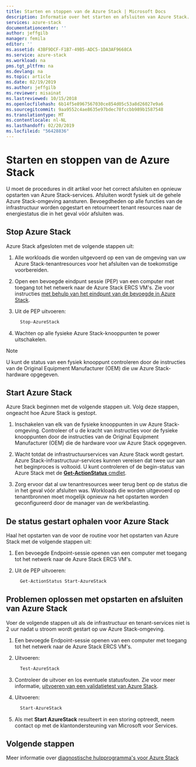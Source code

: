 ```yaml
---
title: Starten en stoppen van de Azure Stack | Microsoft Docs
description: Informatie over het starten en afsluiten van Azure Stack.
services: azure-stack
documentationcenter: ''
author: jeffgilb
manager: femila
editor: ''
ms.assetid: 43BF9DCF-F1B7-49B5-ADC5-1DA3AF9668CA
ms.service: azure-stack
ms.workload: na
pms.tgt_pltfrm: na
ms.devlang: na
ms.topic: article
ms.date: 02/19/2019
ms.author: jeffgilb
ms.reviewer: misainat
ms.lastreviewed: 10/15/2018
ms.openlocfilehash: 6b14f5e8967567030ce854d05c53a8d26027e9a6
ms.sourcegitcommit: 9aa9552c4ae8635e97bdec78fccbb989b1587548
ms.translationtype: MT
ms.contentlocale: nl-NL
ms.lasthandoff: 02/20/2019
ms.locfileid: "56428836"
---
```

# <a name="start-and-stop-azure-stack"></a>Starten en stoppen van de Azure Stack
U moet de procedures in dit artikel voor het correct afsluiten en opnieuw opstarten van Azure Stack-services. Afsluiten wordt fysiek uit de gehele Azure Stack-omgeving aansturen. Bevoegdheden op alle functies van de infrastructuur worden opgestart en retourneert tenant resources naar de energiestatus die in het geval vóór afsluiten was.

## <a name="stop-azure-stack"></a>Stop Azure Stack 

Azure Stack afgesloten met de volgende stappen uit:

1. Alle workloads die worden uitgevoerd op een van de omgeving van uw Azure Stack-tenantresources voor het afsluiten van de toekomstige voorbereiden. 

2. Open een bevoegde eindpunt sessie (PEP) van een computer met toegang tot het netwerk naar de Azure Stack ERCS VM's. Zie voor instructies [met behulp van het eindpunt van de bevoegde in Azure Stack](azure-stack-privileged-endpoint.md).

3. Uit de PEP uitvoeren:

    ```powershell
      Stop-AzureStack
    ```

4. Wachten op alle fysieke Azure Stack-knooppunten te power uitschakelen.

> [!Note]  
> U kunt de status van een fysiek knooppunt controleren door de instructies van de Original Equipment Manufacturer (OEM) die uw Azure Stack-hardware opgegeven. 

## <a name="start-azure-stack"></a>Start Azure Stack 

Azure Stack beginnen met de volgende stappen uit. Volg deze stappen, ongeacht hoe Azure Stack is gestopt.

1. Inschakelen van elk van de fysieke knooppunten in uw Azure Stack-omgeving. Controleer of u de kracht van instructies voor de fysieke knooppunten door de instructies van de Original Equipment Manufacturer (OEM) die de hardware voor uw Azure Stack opgegeven.

2. Wacht totdat de infrastructuurservices van Azure Stack wordt gestart. Azure Stack-infrastructuur-services kunnen vereisen dat twee uur aan het beginproces is voltooid. U kunt controleren of de begin-status van Azure Stack met de [ **Get-ActionStatus** cmdlet](#get-the-startup-status-for-azure-stack).

3. Zorg ervoor dat al uw tenantresources weer terug bent op de status die in het geval vóór afsluiten was. Workloads die worden uitgevoerd op tenantbronnen moet mogelijk opnieuw na het opstarten worden geconfigureerd door de manager van de werkbelasting.

## <a name="get-the-startup-status-for-azure-stack"></a>De status gestart ophalen voor Azure Stack

Haal het opstarten van de voor de routine voor het opstarten van Azure Stack met de volgende stappen uit:

1. Een bevoegde Endpoint-sessie openen van een computer met toegang tot het netwerk naar de Azure Stack ERCS VM's.

2. Uit de PEP uitvoeren:

    ```powershell
      Get-ActionStatus Start-AzureStack
    ```

## <a name="troubleshoot-startup-and-shutdown-of-azure-stack"></a>Problemen oplossen met opstarten en afsluiten van Azure Stack

Voer de volgende stappen uit als de infrastructuur en tenant-services niet is 2 uur nadat u stroom wordt gestart op uw Azure Stack-omgeving. 

1. Een bevoegde Endpoint-sessie openen van een computer met toegang tot het netwerk naar de Azure Stack ERCS VM's.

2. Uitvoeren: 

    ```powershell
      Test-AzureStack
      ```

3. Controleer de uitvoer en los eventuele statusfouten. Zie voor meer informatie, [uitvoeren van een validatietest van Azure Stack](azure-stack-diagnostic-test.md).

4. Uitvoeren:

    ```powershell
      Start-AzureStack
    ```

5. Als met **Start AzureStack** resulteert in een storing optreedt, neem contact op met de klantondersteuning van Microsoft voor Services. 

## <a name="next-steps"></a>Volgende stappen 

Meer informatie over [diagnostische hulpprogramma's voor Azure Stack](azure-stack-diagnostics.md)

